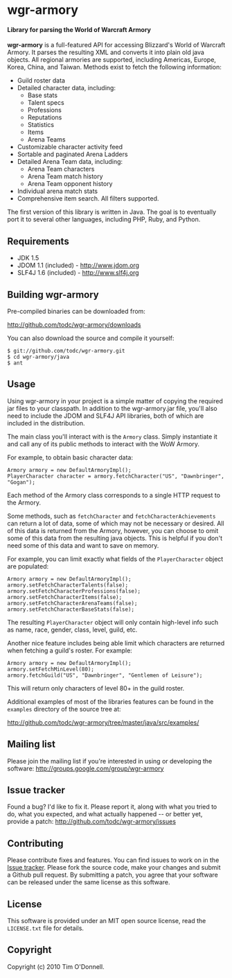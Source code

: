 wgr-armory
==========

#### Library for parsing the World of Warcraft Armory ####

**wgr-armory** is a full-featured API for accessing Blizzard's World of Warcraft Armory. It parses the resulting XML and converts it into plain old java objects. All regional armories are supported, including Americas, Europe, Korea, China, and Taiwan. Methods exist to fetch the following information:

* Guild roster data
* Detailed character data, including:
    * Base stats
    * Talent specs
    * Professions
    * Reputations
    * Statistics
    * Items
    * Arena Teams
* Customizable character activity feed
* Sortable and paginated Arena Ladders
* Detailed Arena Team data, including:
    * Arena Team characters
    * Arena Team match history
    * Arena Team opponent history
* Individual arena match stats
* Comprehensive item search. All filters supported.

The first version of this library is written in Java. The goal is to eventually port it to several other languages, including PHP, Ruby, and Python. 


Requirements
------------

* JDK 1.5
* JDOM 1.1 (included) - http://www.jdom.org
* SLF4J 1.6 (included) - http://www.slf4j.org


Building wgr-armory
-------------------

Pre-compiled binaries can be downloaded from:

<http://github.com/todc/wgr-armory/downloads>

You can also download the source and compile it yourself:

    $ git://github.com/todc/wgr-armory.git
    $ cd wgr-armory/java
    $ ant


Usage
-----

Using wgr-armory in your project is a simple matter of copying the required jar files to your classpath. In addition to the wgr-armory.jar file, you'll also need to include the JDOM and SLF4J API libraries, both of which are included in the distribution.

The main class you'll interact with is the `Armory` class. Simply instantiate it and call any of its public methods to interact with the WoW Armory.

For example, to obtain basic character data:

    Armory armory = new DefaultArmoryImpl();
    PlayerCharacter character = armory.fetchCharacter("US", "Dawnbringer", "Gogan");

Each method of the Armory class corresponds to a single HTTP request to the Armory.

Some methods, such as `fetchCharacter` and `fetchCharacterAchievements` can return a lot of data, some of which may not be necessary or desired. All of this data is returned from the Armory, however, you can choose to omit some of this data from the resulting java objects. This is helpful if you don't need some of this data and want to save on memory.

For example, you can limit exactly what fields of the `PlayerCharacter` object are populated:

    Armory armory = new DefaultArmoryImpl();
    armory.setFetchCharacterTalents(false);
    armory.setFetchCharacterProfessions(false);
    armory.setFetchCharacterItems(false);
    armory.setFetchCharacterArenaTeams(false);
    armory.setFetchCharacterBaseStats(false);

The resulting `PlayerCharacter` object will only contain high-level info such as name, race, gender, class, level, guild, etc.

Another nice feature includes being able limit which characters are returned when fetching a guild's roster. For example:

    Armory armory = new DefaultArmoryImpl();
    armory.setFetchMinLevel(80);
    armory.fetchGuild("US", "Dawnbringer", "Gentlemen of Leisure");

This will return only characters of level 80+ in the guild roster.

Additional examples of most of the libraries features can be found in the `examples` directory of the source tree at:

<http://github.com/todc/wgr-armory/tree/master/java/src/examples/>


Mailing list
------------

Please join the mailing list if you're interested in using or developing the software: <http://groups.google.com/group/wgr-armory>


Issue tracker
-------------

Found a bug? I'd like to fix it. Please report it, along with what you tried to do, what you expected, and what actually happened -- or better yet, provide a patch: <http://github.com/todc/wgr-armory/issues>


Contributing
------------

Please contribute fixes and features. You can find issues to work on in the [Issue tracker](http://github.com/todc/wgr-armory/issues). Please fork the source code, make your changes and submit a Github pull request. By submitting a patch, you agree that your software can be released under the same license as this software.


License
-------

This software is provided under an MIT open source license, read the `LICENSE.txt` file for details.


Copyright
---------

Copyright (c) 2010 Tim O'Donnell.